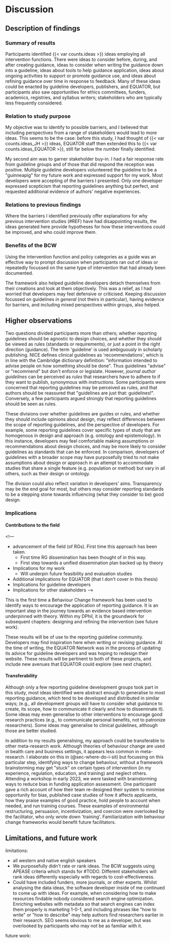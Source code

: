 # Discussion

## Description of findings

<!-- 
* short summary of the main findings
* include some interpretation of the data in the context of previous findings, experiences, theory, or a guiding paradigm or approach.
* The discussion provides authors an opportunity to:
  * elaborate on their findings in relation to their research question(s) and study purpose(s);
  * connect their findings to prior empirical work, theories, and/or frameworks; 
  * and discuss implications:
    * describe how findings contribute to or advance the field
    * Implications may include transferability, or specifying the appropriate scope for generalization of the findings beyond the study (e.g., to other settings, populations, time periods, circumstances).
-->

### Summary of results

Participants identified {{< var counts.ideas >}} ideas employing all intervention functions. There were ideas to consider before, during, and after creating guidance, ideas to consider when writing the guidance down into a guideline, ideas about tools to help guidance application, ideas about ongoing activities to support or promote guidance use, and ideas about refining guidance over time in response to feedback. Many of these ideas could be enacted by guideline developers, publishers, and EQUATOR, but participants also saw opportunities for ethics committees, funders, academics, registries, and syllabus writers; stakeholders who are typically less frequently considered.

### Relation to study purpose

My objective was to identify to possible barriers, and I believed that including perspectives from a range of stakeholders would lead to more ideas. This seems to be the case: before this study, I had thought of {{< var counts.ideas_JH >}} ideas, EQUATOR staff then extended this to {{< var counts.ideas_EQUATOR >}}, still far below the number finally identified.
<!-- 
#TODO: results section doesn't link to IFs, although the data does. -->

My second aim was to garner stakeholder buy-in. I had a fair response rate from guideline groups and of those that did respond the reception was positive. Multiple guideline developers volunteered the guideline to be a "guinneapig" for my future work and expressed support for my work. Most developers were accepting of the barriers I presented. Only one developer expressed scepticism that reporting guidelines anything but perfect, and requested additional evidence of authors' negative experiences.

### Relations to previous findings
<!-- 
#TODO: some interpretation of the data in the context of previous findings, experiences, theory, or a guiding paradigm or approach?? Not sure about this -->
Where the barriers I identified previously offer explanations for why previous intervention studies (#REF) have had disappointing results, the ideas generated here provide hypotheses for how these interventions could be improved, and who could improve them.

### Benefits of the BCW

Using the intervention function and policy categories as a guide was an effective way to prompt discussion when participants ran out of ideas or repeatedly focussed on the same type of intervention that had already been documented.

The framework also helped guideline developers detach themselves from their creations and look at them objectively. This was a relief, as I had worried that developers may feel defensive or criticised. Keeping discussion focussed on guidelines _in general_ (not theirs in particular), having evidence for barriers, and including mixed perspectives within groups, also helped.

## Higher observations

Two questions divided participants more than others; whether reporting guidelines should be agnostic to design choices, and whether they should be viewed as rules (standards or requirements), or just a point in the right direction (guidance). The term 'guideline' is used ambiguously in scholarly publishing. NICE defines clinical guidelines as 'recommendations', which is in line with the Cambridge dictionary definition: "information intended to advise people on how something should be done". Thus guidelines "advise" or "recommend" but don't enforce or legislate. However, _journal author guidelines_ can be perceived as _rules_ that researchers have to adhere to if they want to publish, synonymous with _instructions_. Some participants were concerned that reporting guidelines may be perceived as rules, and that authors should be reassured that "guidelines are just that: guidelines!". Conversely, a few participants argued strongly that reporting guidelines should be seen as rules.

These divisions over whether guidelines are guides or rules, and whether they should include opinions about design, may reflect differences between the scope of reporting guidelines, and the perspective of developers. For example, some reporting guidelines cover specific types of study that are homogenous in design and approach (e.g. ontology and epistemology). In this instance, developers may feel comfortable making assumptions or recommendations about design choices, and may be more likely to consider guidelines as standards that can be enforced. In comparison, developers of guidelines with a broader scope may have purposefully tried to not make assumptions about design or approach in an attempt to accommodate studies that share a single feature (e.g. population or method) but vary in all others, such as their design or ontology.

The division could also reflect variation in developers' aims. Transparency may be the end goal for most, but others may consider reporting standards to be a stepping stone towards influencing (what they consider to be) good design.

<!-- #TODO: connect their findings to prior empirical work, theories, and/or frameworks -->

### Implications

#### Contributions to the field

<!—
* advancement of the field (of RGs). First time this approach has been taken.
  * First time RG dissemination has been thought of in this way.
  * First step towards a unified dissemination plan backed up by theory
* Implications for my work
  * Will underpin future feasibility and evaluation studies
* Additional implications for EQUATOR (that I don't cover in this thesis)
* Implications for guideline developers
* Implications for other stakeholders
—>

This is the first time a Behaviour Change framework has been used to identify ways to encourage the application of reporting guidance. It is an important step in the journey towards an evidence based intervention underpinned with theory. Within my DPhil, it is the groundwork for subsequent chapters: designing and refining the intervention (see future work).

These results will be of use to the reporting guideline community. Developers may find inspiration here when writing or revising guidance. At the time of writing, the EQUATOR Network was in the process of updating its advice for guideline developers and was hoping to redesign their website. These results will be pertinent to both of these projects, and include new avenues that EQUATOR could explore (see next chapter).

#### Transferability

Although only a few reporting guideline development groups took part in this study, most ideas identified were abstract enough to generalise to most reporting guidance, which tend to be developed and distributed in similar ways; (e.g., all development groups will have to consider what guidance to create, its scope, how to communicate it clearly and how to disseminate it). Some ideas may even generalise to other interventions to encourage good research practices (e.g., to communicate personal benefits, not to patronize researchers). Some ideas may generalise to clinical guidelines, although those are better studied. 

In addition to my results generalising, my approach could be transferable to other meta-research work. Although theories of behaviour change are used in bealth care and business settings, it appears less common in meta-research. I elaborate on this in (@sec-where-do-i-sit) but focussing on this particular step, identifying ways to change behaviour, without a framework brainstorming may get "stuck" on certain types of intervention (in my experience, regulation, education, and training) and neglect others. Attending a workshop in early 2023, we were tasked with brainstorming ways to reduce bias in funding application assessment. One participant gave a rich account of how their team re-designed their system to minimise opportunity for bias, published case studies of how it affects applicants, how they praise examples of good practice, hold people to account when needed, and run training courses. These examples of environmental restructuring, persuasion, incentivization, and coercion were overlooked by the facilitator, who only wrote down 'training'. Familiarization with behaviour change frameworks would benefit future facilitators.

## Limitations, and future work

limitations:
  
* all western and native english speakers
* We purposefully didn't rate or rank ideas. The BCW suggests using APEASE criteria which stands for #TODO. Different stakeholders will rank ideas differently especially with regards to cost-effectiveness.
* Could have included funders, more journals, or other experts. Whilst analysing the data ideas, the software developer inside of me continued to come up with ideas. For example, when considering how to make resources findable nobody considered search engine optimization. Enriching websites with metadata so that search engines can index them properly is marketing 1-0-1, and including phrases like "how to write" or "how to describe" may help authors find researchers earlier in their research. SEO seems obvious to me as a developer, but was overlooked by participants who may not be as familiar with it.  

future work: